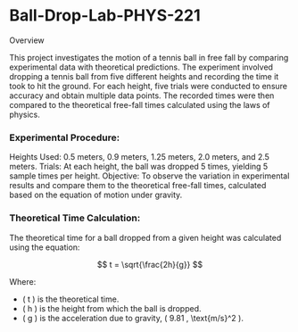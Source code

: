 # Ball-Drop-Lab-PHYS-221

Overview

This project investigates the motion of a tennis ball in free fall by comparing experimental data with theoretical predictions. The experiment involved dropping a tennis ball from five different heights and recording the time it took to hit the ground. For each height, five trials were conducted to ensure accuracy and obtain multiple data points. The recorded times were then compared to the theoretical free-fall times calculated using the laws of physics.


### Experimental Procedure:

Heights Used: 0.5 meters, 0.9 meters, 1.25 meters, 2.0 meters, and 2.5 meters.
Trials: At each height, the ball was dropped 5 times, yielding 5 sample times per height.
Objective: To observe the variation in experimental results and compare them to the theoretical free-fall times, calculated based on the equation of motion under gravity.

### Theoretical Time Calculation:
The theoretical time for a ball dropped from a given height was calculated using the equation:

$$
t = \sqrt{\frac{2h}{g}}
$$

Where:
- \( t \) is the theoretical time.
- \( h \) is the height from which the ball is dropped.
- \( g \) is the acceleration due to gravity, \( 9.81 \, \text{m/s}^2 \).
